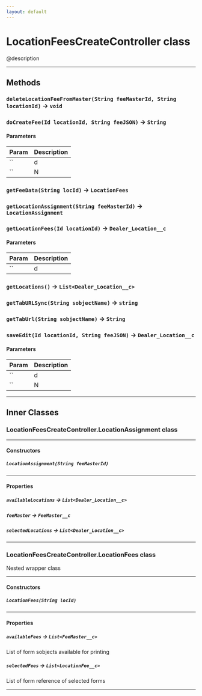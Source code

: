```yaml
---
layout: default
---
```

# LocationFeesCreateController class

@description

---
## Methods
### `deleteLocationFeeFromMaster(String feeMasterId, String locationId)` → `void`
### `doCreateFee(Id locationId, String feeJSON)` → `String`
#### Parameters
|Param|Description|
|-----|-----------|
|`` | d |
|`` | N |

### `getFeeData(String locId)` → `LocationFees`
### `getLocationAssignment(String feeMasterId)` → `LocationAssignment`
### `getLocationFees(Id locationId)` → `Dealer_Location__c`
#### Parameters
|Param|Description|
|-----|-----------|
|`` | d |

### `getLocations()` → `List<Dealer_Location__c>`
### `getTabURLSync(String sobjectName)` → `string`
### `getTabUrl(String sobjectName)` → `String`
### `saveEdit(Id locationId, String feeJSON)` → `Dealer_Location__c`
#### Parameters
|Param|Description|
|-----|-----------|
|`` | d |
|`` | N |

---
## Inner Classes

### LocationFeesCreateController.LocationAssignment class
---
#### Constructors
##### `LocationAssignment(String feeMasterId)`
---
#### Properties

##### `availableLocations` → `List<Dealer_Location__c>`

##### `feeMaster` → `FeeMaster__c`

##### `selectedLocations` → `List<Dealer_Location__c>`

---
### LocationFeesCreateController.LocationFees class

Nested wrapper class

---
#### Constructors
##### `LocationFees(String locId)`
---
#### Properties

##### `availableFees` → `List<FeeMaster__c>`

List of form sobjects available for printing

##### `selectedFees` → `List<LocationFee__c>`

List of form reference of selected forms

---
